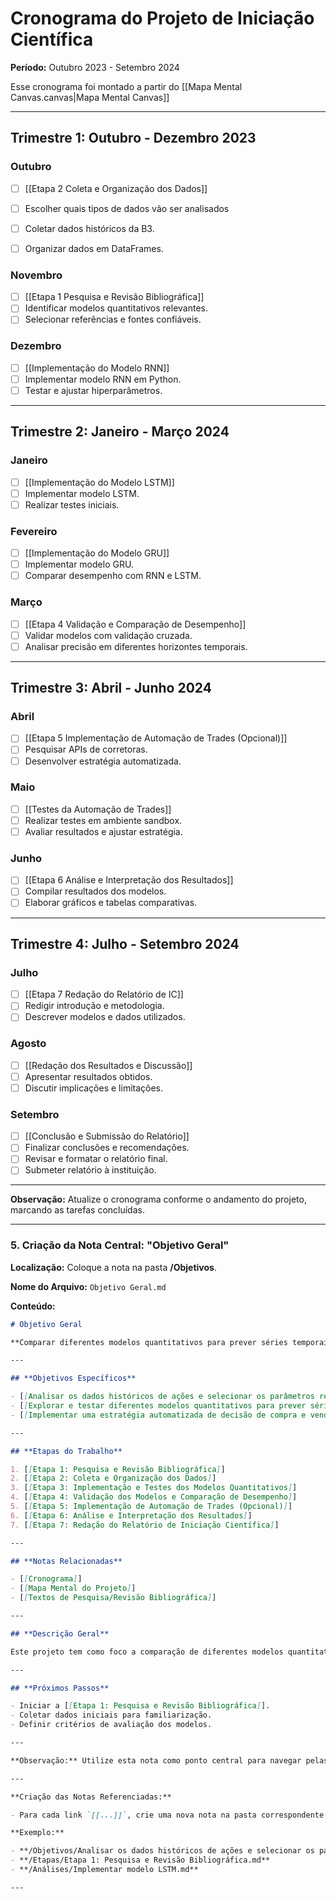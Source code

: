# Cronograma do Projeto de Iniciação Científica

**Período:** Outubro 2023 - Setembro 2024

Esse cronograma foi montado a partir do [[Mapa Mental Canvas.canvas|Mapa Mental Canvas]]

---

## **Trimestre 1: Outubro - Dezembro 2023**

### **Outubro**

- [ ] [[Etapa 2 Coleta e Organização dos Dados]]
- [ ] Escolher quais tipos de dados vão ser analisados
- [ ] Coletar dados históricos da B3.
- [ ] Organizar dados em DataFrames.


### **Novembro**

- [ ] [[Etapa 1 Pesquisa e Revisão Bibliográfica]]
- [ ] Identificar modelos quantitativos relevantes.
- [ ] Selecionar referências e fontes confiáveis.

### **Dezembro**

- [ ] [[Implementação do Modelo RNN]]
- [ ] Implementar modelo RNN em Python.
- [ ] Testar e ajustar hiperparâmetros.

---

## **Trimestre 2: Janeiro - Março 2024**

### **Janeiro**

- [ ] [[Implementação do Modelo LSTM]]
- [ ] Implementar modelo LSTM.
- [ ] Realizar testes iniciais.

### **Fevereiro**

- [ ] [[Implementação do Modelo GRU]]
- [ ] Implementar modelo GRU.
- [ ] Comparar desempenho com RNN e LSTM.

### **Março**

- [ ] [[Etapa 4 Validação e Comparação de Desempenho]]
- [ ] Validar modelos com validação cruzada.
- [ ] Analisar precisão em diferentes horizontes temporais.

---

## **Trimestre 3: Abril - Junho 2024**

### **Abril**

- [ ] [[Etapa 5 Implementação de Automação de Trades (Opcional)]]
- [ ] Pesquisar APIs de corretoras.
- [ ] Desenvolver estratégia automatizada.

### **Maio**

- [ ] [[Testes da Automação de Trades]]
- [ ] Realizar testes em ambiente sandbox.
- [ ] Avaliar resultados e ajustar estratégia.

### **Junho**

- [ ] [[Etapa 6 Análise e Interpretação dos Resultados]]
- [ ] Compilar resultados dos modelos.
- [ ] Elaborar gráficos e tabelas comparativas.

---

## **Trimestre 4: Julho - Setembro 2024**

### **Julho**

- [ ] [[Etapa 7 Redação do Relatório de IC]]
- [ ] Redigir introdução e metodologia.
- [ ] Descrever modelos e dados utilizados.

### **Agosto**

- [ ] [[Redação dos Resultados e Discussão]]
- [ ] Apresentar resultados obtidos.
- [ ] Discutir implicações e limitações.

### **Setembro**

- [ ] [[Conclusão e Submissão do Relatório]]
- [ ] Finalizar conclusões e recomendações.
- [ ] Revisar e formatar o relatório final.
- [ ] Submeter relatório à instituição.

---

**Observação:** Atualize o cronograma conforme o andamento do projeto, marcando as tarefas concluídas.

---

### **5. Criação da Nota Central: "Objetivo Geral"**

**Localização:** Coloque a nota na pasta **/Objetivos**.

**Nome do Arquivo:** `Objetivo Geral.md`

**Conteúdo:**

```markdown
# Objetivo Geral

**Comparar diferentes modelos quantitativos para prever séries temporais de ações negociadas na B3.**

---

## **Objetivos Específicos**

- [[Analisar os dados históricos de ações e selecionar os parâmetros relevantes]]
- [[Explorar e testar diferentes modelos quantitativos para prever séries temporais]]
- [[Implementar uma estratégia automatizada de decisão de compra e venda com base nas previsões]]

---

## **Etapas do Trabalho**

1. [[Etapa 1: Pesquisa e Revisão Bibliográfica]]
2. [[Etapa 2: Coleta e Organização dos Dados]]
3. [[Etapa 3: Implementação e Testes dos Modelos Quantitativos]]
4. [[Etapa 4: Validação dos Modelos e Comparação de Desempenho]]
5. [[Etapa 5: Implementação de Automação de Trades (Opcional)]]
6. [[Etapa 6: Análise e Interpretação dos Resultados]]
7. [[Etapa 7: Redação do Relatório de Iniciação Científica]]

---

## **Notas Relacionadas**

- [[Cronograma]]
- [[Mapa Mental do Projeto]]
- [[Textos de Pesquisa/Revisão Bibliográfica]]

---

## **Descrição Geral**

Este projeto tem como foco a comparação de diferentes modelos quantitativos, como RNN, LSTM e GRU, para a previsão de séries temporais no mercado de ações brasileiro. Pretende-se analisar a eficácia desses modelos na previsão de preços de ações da B3 e avaliar a possibilidade de implementar uma estratégia automatizada de trading baseada nas previsões.

---

## **Próximos Passos**

- Iniciar a [[Etapa 1: Pesquisa e Revisão Bibliográfica]].
- Coletar dados iniciais para familiarização.
- Definir critérios de avaliação dos modelos.

---

**Observação:** Utilize esta nota como ponto central para navegar pelas diferentes partes do seu projeto.

---

**Criação das Notas Referenciadas:**

- Para cada link `[[...]]`, crie uma nova nota na pasta correspondente.

**Exemplo:**

- **/Objetivos/Analisar os dados históricos de ações e selecionar os parâmetros relevantes.md**
- **/Etapas/Etapa 1: Pesquisa e Revisão Bibliográfica.md**
- **/Análises/Implementar modelo LSTM.md**

---
